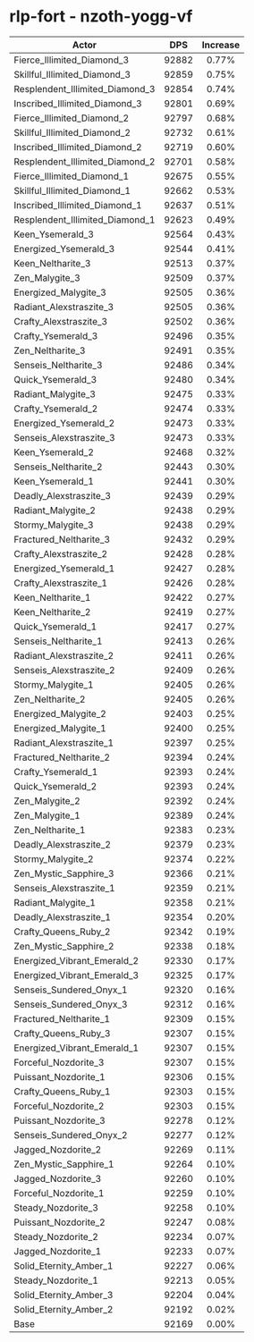 # rlp-fort - nzoth-yogg-vf
| Actor | DPS | Increase |
|---|:---:|:---:|
|Fierce_Illimited_Diamond_3|92882|0.77%|
|Skillful_Illimited_Diamond_3|92859|0.75%|
|Resplendent_Illimited_Diamond_3|92854|0.74%|
|Inscribed_Illimited_Diamond_3|92801|0.69%|
|Fierce_Illimited_Diamond_2|92797|0.68%|
|Skillful_Illimited_Diamond_2|92732|0.61%|
|Inscribed_Illimited_Diamond_2|92719|0.60%|
|Resplendent_Illimited_Diamond_2|92701|0.58%|
|Fierce_Illimited_Diamond_1|92675|0.55%|
|Skillful_Illimited_Diamond_1|92662|0.53%|
|Inscribed_Illimited_Diamond_1|92637|0.51%|
|Resplendent_Illimited_Diamond_1|92623|0.49%|
|Keen_Ysemerald_3|92564|0.43%|
|Energized_Ysemerald_3|92544|0.41%|
|Keen_Neltharite_3|92513|0.37%|
|Zen_Malygite_3|92509|0.37%|
|Energized_Malygite_3|92505|0.36%|
|Radiant_Alexstraszite_3|92505|0.36%|
|Crafty_Alexstraszite_3|92502|0.36%|
|Crafty_Ysemerald_3|92496|0.35%|
|Zen_Neltharite_3|92491|0.35%|
|Senseis_Neltharite_3|92486|0.34%|
|Quick_Ysemerald_3|92480|0.34%|
|Radiant_Malygite_3|92475|0.33%|
|Crafty_Ysemerald_2|92474|0.33%|
|Energized_Ysemerald_2|92473|0.33%|
|Senseis_Alexstraszite_3|92473|0.33%|
|Keen_Ysemerald_2|92468|0.32%|
|Senseis_Neltharite_2|92443|0.30%|
|Keen_Ysemerald_1|92441|0.30%|
|Deadly_Alexstraszite_3|92439|0.29%|
|Radiant_Malygite_2|92438|0.29%|
|Stormy_Malygite_3|92438|0.29%|
|Fractured_Neltharite_3|92432|0.29%|
|Crafty_Alexstraszite_2|92428|0.28%|
|Energized_Ysemerald_1|92427|0.28%|
|Crafty_Alexstraszite_1|92426|0.28%|
|Keen_Neltharite_1|92422|0.27%|
|Keen_Neltharite_2|92419|0.27%|
|Quick_Ysemerald_1|92417|0.27%|
|Senseis_Neltharite_1|92413|0.26%|
|Radiant_Alexstraszite_2|92411|0.26%|
|Senseis_Alexstraszite_2|92409|0.26%|
|Stormy_Malygite_1|92405|0.26%|
|Zen_Neltharite_2|92405|0.26%|
|Energized_Malygite_2|92403|0.25%|
|Energized_Malygite_1|92400|0.25%|
|Radiant_Alexstraszite_1|92397|0.25%|
|Fractured_Neltharite_2|92394|0.24%|
|Crafty_Ysemerald_1|92393|0.24%|
|Quick_Ysemerald_2|92393|0.24%|
|Zen_Malygite_2|92392|0.24%|
|Zen_Malygite_1|92389|0.24%|
|Zen_Neltharite_1|92383|0.23%|
|Deadly_Alexstraszite_2|92379|0.23%|
|Stormy_Malygite_2|92374|0.22%|
|Zen_Mystic_Sapphire_3|92366|0.21%|
|Senseis_Alexstraszite_1|92359|0.21%|
|Radiant_Malygite_1|92358|0.21%|
|Deadly_Alexstraszite_1|92354|0.20%|
|Crafty_Queens_Ruby_2|92342|0.19%|
|Zen_Mystic_Sapphire_2|92338|0.18%|
|Energized_Vibrant_Emerald_2|92330|0.17%|
|Energized_Vibrant_Emerald_3|92325|0.17%|
|Senseis_Sundered_Onyx_1|92320|0.16%|
|Senseis_Sundered_Onyx_3|92312|0.16%|
|Fractured_Neltharite_1|92309|0.15%|
|Crafty_Queens_Ruby_3|92307|0.15%|
|Energized_Vibrant_Emerald_1|92307|0.15%|
|Forceful_Nozdorite_3|92307|0.15%|
|Puissant_Nozdorite_1|92306|0.15%|
|Crafty_Queens_Ruby_1|92303|0.15%|
|Forceful_Nozdorite_2|92303|0.15%|
|Puissant_Nozdorite_3|92278|0.12%|
|Senseis_Sundered_Onyx_2|92277|0.12%|
|Jagged_Nozdorite_2|92269|0.11%|
|Zen_Mystic_Sapphire_1|92264|0.10%|
|Jagged_Nozdorite_3|92260|0.10%|
|Forceful_Nozdorite_1|92259|0.10%|
|Steady_Nozdorite_3|92258|0.10%|
|Puissant_Nozdorite_2|92247|0.08%|
|Steady_Nozdorite_2|92234|0.07%|
|Jagged_Nozdorite_1|92233|0.07%|
|Solid_Eternity_Amber_1|92227|0.06%|
|Steady_Nozdorite_1|92213|0.05%|
|Solid_Eternity_Amber_3|92204|0.04%|
|Solid_Eternity_Amber_2|92192|0.02%|
|Base|92169|0.00%|
